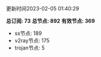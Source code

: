更新时间2023-02-05 01:40:29

**总订阅: 73**
**总节点: 892**
**有效节点: 369**
- ss节点: 189
- v2ray节点: 175
- trojan节点: 5
